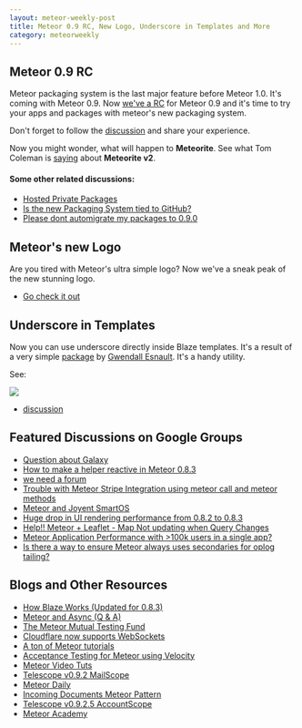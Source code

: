```yaml
---
layout: meteor-weekly-post
title: Meteor 0.9 RC, New Logo, Underscore in Templates and More
category: meteorweekly
---
```


## Meteor 0.9 RC

Meteor packaging system is the last major feature before Meteor 1.0. It's coming with Meteor 0.9. Now [we've a RC](https://groups.google.com/forum/#!topic/meteor-talk/VUaWMwV7aHM) for Meteor 0.9 and it's time to try your apps and packages with meteor's new packaging system.

Don't forget to follow the [discussion](https://groups.google.com/forum/#!topic/meteor-talk/VUaWMwV7aHM) and share your experience.

Now you might wonder, what will happen to **Meteorite**. See what Tom Coleman is [saying](https://groups.google.com/forum/#!topic/meteor-core/EjUeMj6FhKY) about **Meteorite v2**.

#### Some other related discussions:

* [Hosted Private Packages](https://groups.google.com/forum/#!topic/meteor-core/ojWzMrdGdxY)
* [Is the new Packaging System tied to GitHub?](https://groups.google.com/forum/#!topic/meteor-core/tyjtFvg7vjM)
* [Please dont automigrate my packages to 0.9.0](https://groups.google.com/forum/#!topic/meteor-core/4Xz10j3X4wI)

## Meteor's new Logo
Are you tired with Meteor's ultra simple logo? Now we've a sneak peak of the new stunning logo.

* [Go check it out](https://www.meteor.com/blog/2014/08/07/visual-redesign)

## Underscore in Templates
Now you can use underscore directly inside Blaze templates. It's a result of a very simple [package](http://atmospherejs.com/package/underscore-helper) by [Gwendall Esnault](https://github.com/Gwendall). It's a handy utility.

See:

![](https://i.imgur.com/6jDtnlm.png)

* [discussion](https://groups.google.com/forum/#!topic/meteor-talk/UVqwgdr1UVU)

## Featured Discussions on Google Groups

* [Question about Galaxy](https://groups.google.com/forum/#!topic/meteor-talk/ICPtN1ycbbM)
* [How to make a helper reactive in Meteor 0.8.3](https://groups.google.com/forum/#!topic/meteor-talk/v9UYSr1CMCA)
* [we need a forum](https://groups.google.com/forum/#!topic/meteor-talk/0r2RntMy8V0)
* [Trouble with Meteor Stripe Integration using meteor call and meteor methods](https://groups.google.com/forum/#!topic/meteor-talk/OAEJCvn_dKY)
* [Meteor and Joyent SmartOS](https://groups.google.com/forum/#!topic/meteor-talk/HTM_mlujaCU)
* [Huge drop in UI rendering performance from 0.8.2 to 0.8.3](https://groups.google.com/forum/#!topic/meteor-talk/HiFDdNvwuIc)
* [Help!! Meteor + Leaflet - Map Not updating when Query Changes](https://groups.google.com/forum/#!topic/meteor-talk/hgVRAzLNMhQ)
* [Meteor Application Performance with >100k users in a single app?](https://groups.google.com/forum/#!topic/meteor-talk/Ky22OhnTqA8)
* [Is there a way to ensure Meteor always uses secondaries for oplog tailing?](https://groups.google.com/forum/#!topic/meteor-core/8bN6rzZ6TFc)

## Blogs and Other Resources

* [How Blaze Works (Updated for 0.8.3)](https://meteorhacks.com/how-blaze-works.html)
* [Meteor and Async (Q & A)](http://crater.io/posts/WiqzW7afbL5ctnwLz/comment/5HApuwZWrKQSqyjov)
* [The Meteor Mutual Testing Fund](http://crater.io/posts/PjsaWKPXwFqc6p7zJ)
* [Cloudflare now supports WebSockets](http://crater.io/posts/hbDRSms72bFeCHyXh)
* [A ton of Meteor tutorials](http://meteortuts.com/)
* [Acceptance Testing for Meteor using Velocity](http://doctorllama.wordpress.com/2014/08/07/acceptance-testing-of-meteor-application-using-selenium-nightwatch-and-velocity/)
* [Meteor Video Tuts](https://www.youtube.com/user/geomck1967/videos)
* [ Telescope v0.9.2 MailScope](http://www.telesc.pe/blog/telescope-v092-mailscope/)
* [Meteor Daily](http://daily.dferber.de/)
* [Incoming Documents Meteor Pattern](http://meteorcapture.com/incoming/)
* [Telescope v0.9.2.5 AccountScope](http://www.telesc.pe/blog/telescope-v0925-accountscope/)
* [Meteor Academy](http://meteor.academy/)
